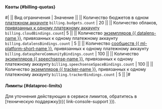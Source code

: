 #### Квоты {#billing-quotas}

#|
|| Вид ограничения | Значение ||
|| Количество бюджетов в одном [платежном аккаунте](../../billing/concepts/billing-account.md) 
`billing.budgets.count` | 20 ||
|| Количество облаков, [привязанных к одному платежному аккаунту](../../billing/operations/pin-cloud.md) 
`billing.cloudBindings.count`| 5 ||
|| Количество [экземпляров {{ datalens-name }}](../../datalens/concepts/), привязанных к одному платежному аккаунту 
`billing.datalensBindings.count` | 5 ||
|| Количество [сообществ {{ ml-platform-short-name }}](../../datasphere/concepts/community.md), привязанных к одному платежному аккаунту 
`billing.datasphereCommunityBindings.count` | 100 ||
|| Количество [экземпляров {{ speechsense-name }}](../../speechsense/quickstart.md), привязанных к одному платежному аккаунту 
`billing.speechsenseSpaceBindings.count` | 100 ||
|| Количество [экземпляров {{ tracker-name }}](../../tracker/), привязанных к одному платежному аккаунту 
`billing.trackerBindings.count` | 5 ||
|#


#### Лимиты {#dataproc-limits}

Для уточнения действующих в сервисе лимитов, обратитесь в [техническую поддержку]({{ link-console-support }}).